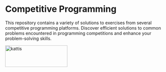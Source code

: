 # Competitive Programming
This repository contains a variety of solutions to exercises from several competitive programming platforms. Discover efficient solutions to common problems encountered in programming competitions and enhance your problem-solving skills.

</a> <a href="https://open.kattis.com/users/la-ode-muhammad-yudhy-prayitno1" target="_blank" rel="noreferrer"> <img src="https://demo.kattis.com/images/site-logo?v=9f27438a5e546521d9ffd9406835cbd1" alt="kattis" width="200" height="70"/> </a>
